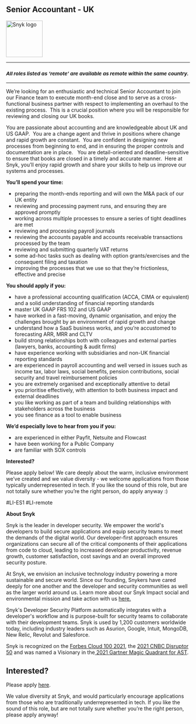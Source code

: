 Senior Accountant - UK
---

<img src="https://res.cloudinary.com/snyk/image/upload/v1537345894/press-kit/brand/logo-black.png" width="100" alt="Snyk logo" />

<hr>
<h3><em><strong><sub>All roles listed as ‘remote’ are available as remote within the same country.</sub></strong></em></h3>
<hr>
<p><span style="font-weight: 400;">We’re looking for an enthusiastic and technical Senior Accountant to join our Finance team to execute month-end close and to serve as a cross-functional business partner with respect to implementing an overhaul to the existing process.&nbsp; This is a crucial position where you will be responsible for reviewing and closing our UK books.</span></p>
<p><span style="font-weight: 400;">You are passionate about accounting and are knowledgeable about UK and US GAAP.&nbsp; You are a change agent and thrive in positions where change and rapid growth are constant.&nbsp; You are confident in designing new processes from beginning to end, and in ensuring the proper controls and documentation are in place. &nbsp; You are detail-oriented and deadline-sensitive to ensure that books are closed in a timely and accurate manner.&nbsp; Here at Snyk, you’ll enjoy rapid growth and share your skills to help us improve our systems and processes.&nbsp;</span></p>
<p><strong>You’ll spend your time:</strong></p>
<ul>
<li style="font-weight: 400;"><span style="font-weight: 400;">preparing the month-ends reporting and will own the M&amp;A pack of our UK entity</span></li>
<li style="font-weight: 400;"><span style="font-weight: 400;">reviewing and processing payment runs, and ensuring they are approved promptly</span></li>
<li style="font-weight: 400;"><span style="font-weight: 400;">working across multiple processes to ensure a series of tight deadlines are met</span></li>
<li style="font-weight: 400;"><span style="font-weight: 400;">reviewing and processing payroll journals</span></li>
<li style="font-weight: 400;"><span style="font-weight: 400;">reviewing the accounts payable and accounts receivable transactions processed by the team</span></li>
<li style="font-weight: 400;"><span style="font-weight: 400;">reviewing and submitting quarterly VAT returns</span></li>
<li style="font-weight: 400;"><span style="font-weight: 400;">some ad-hoc tasks such as dealing with option grants/exercises and the consequent filing and taxation</span></li>
<li style="font-weight: 400;"><span style="font-weight: 400;">improving the processes that we use so that they’re frictionless, effective and precise</span></li>
</ul>
<p><strong>You should apply if you:</strong></p>
<ul>
<li style="font-weight: 400;"><span style="font-weight: 400;">have a professional accounting qualification (ACCA, CIMA or equivalent) and a solid understanding of financial reporting standards</span></li>
<li style="font-weight: 400;"><span style="font-weight: 400;">master UK GAAP FRS 102 and US GAAP</span></li>
<li style="font-weight: 400;"><span style="font-weight: 400;">have worked in a fast-moving, dynamic organisation, and enjoy the challenges brought by an environment of rapid growth and change</span></li>
<li style="font-weight: 400;"><span style="font-weight: 400;">understand how a SaaS business works, and you’re accustomed to forecasting ARR, MRR and CLTV</span></li>
<li style="font-weight: 400;"><span style="font-weight: 400;">build strong relationships both with colleagues and external parties (lawyers, banks, accounting &amp; audit firms)</span></li>
<li style="font-weight: 400;"><span style="font-weight: 400;">have experience working with subsidiaries and non-UK financial reporting standards</span></li>
<li style="font-weight: 400;"><span style="font-weight: 400;">are experienced in payroll accounting and well versed in issues such as income tax, labor laws, social benefits, pension contributions, social security and travel reimbursement policies</span></li>
<li style="font-weight: 400;"><span style="font-weight: 400;">you are extremely organised and exceptionally attentive to detail</span></li>
<li style="font-weight: 400;"><span style="font-weight: 400;">you prioritise effectively, with attention to both business impact and external deadlines</span></li>
<li style="font-weight: 400;"><span style="font-weight: 400;">you like working as part of a team and building relationships with stakeholders across the business</span></li>
<li style="font-weight: 400;"><span style="font-weight: 400;">you see finance as a tool to enable business</span></li>
</ul>
<p><strong>We’d especially love to hear from you if you:</strong></p>
<ul>
<li style="font-weight: 400;"><span style="font-weight: 400;">are experienced in either Payfit, Netsuite and Flowcast</span></li>
<li style="font-weight: 400;"><span style="font-weight: 400;">have been working for a Public Company</span></li>
<li style="font-weight: 400;"><span style="font-weight: 400;">are familiar with SOX controls</span></li>
</ul>
<p><strong>Interested?</strong></p>
<p><span style="font-weight: 400;">Please apply below! We care deeply about the warm, inclusive environment we’ve created and we value diversity - we welcome applications from those typically underrepresented in tech. If you like the sound of this role, but are not totally sure whether you’re the right person, do apply anyway :)</span></p>
<p>#LI-ES1 #LI-remote</p><div class="content-conclusion"><p><strong>About Snyk</strong></p>
<p><span style="font-weight: 400;">Snyk is the leader in developer security. We empower the world's developers to build secure applications and equip security teams to meet the demands of the digital world. Our developer-first approach ensures organizations can secure all of the critical components of their applications from code to cloud, leading to increased developer productivity, revenue growth, customer satisfaction, cost savings and an overall improved security posture.&nbsp;</span></p>
<p><span style="font-weight: 400;">At Snyk, we envision an inclusive technology industry powering a more sustainable and secure world.</span> <span style="font-weight: 400;">Since our founding, Snykers have cared deeply for one another and the developer and security communities as well as the larger world around us. Learn more about our Snyk Impact social and environmental mission and take action with us </span><a href="https://snyk.io/about/snyk-impact/"><span style="font-weight: 400;">here.</span></a></p>
<p><span style="font-weight: 400;">Snyk's Developer Security Platform automatically integrates with a developer's workflow and is purpose-built for security teams to collaborate with their development teams. Snyk is used by 1,200 customers worldwide today, including industry leaders such as Asurion, Google, Intuit, MongoDB, New Relic, Revolut and Salesforce.</span></p>
<p><span style="font-weight: 400;">Snyk is recognized on the </span><a href="https://www.forbes.com/cloud100/#6f24b5ba5f94"><span style="font-weight: 400;">Forbes Cloud 100 2021</span></a><span style="font-weight: 400;">, the </span><a href="https://www.cnbc.com/2021/05/25/these-are-the-2021-cnbc-disruptor-50-companies.html"><span style="font-weight: 400;">2021 CNBC Disruptor 50</span></a><span style="font-weight: 400;"> and was named a Visionary in the</span><a href="https://snyk.io/blog/snyk-visionary-2021-gartner-magic-quadrant-for-ast/"><span style="font-weight: 400;"> 2021 Gartner Magic Quadrant for AST</span></a><span style="font-weight: 400;">.</span></p></div>

Interested?
---

Please apply [here](https://boards.greenhouse.io/snyk/jobs/5773327002#app).

We value diversity at Snyk, and would particularly encourage applications from those who are traditionally underrepresented in tech.
If you like the sound of this role, but are not totally sure whether you’re the right person, please apply anyway!
